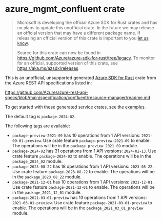 # azure_mgmt_confluent crate

> Microsoft is developing the official Azure SDK for Rust crates and has no plans to update this unofficial crate.
> In the future we may release an official version that may have a different package name.
> If releasing an official version of this crate is important to you [let us know](https://github.com/Azure/azure-sdk-for-rust/issues/new/choose).
>
> Source for this crate can now be found in <https://github.com/Azure/azure-sdk-for-rust/tree/legacy>.
> To monitor for an official, supported version of this crate, see <https://aka.ms/azsdk/releases>.

This is an unofficial, unsupported generated [Azure SDK for Rust](https://github.com/Azure/azure-sdk-for-rust/tree/legacy) crate from the Azure REST API specifications listed in:

https://github.com/Azure/azure-rest-api-specs/blob/main/specification/confluent/resource-manager/readme.md

To get started with these generated service crates, see the [examples](https://github.com/Azure/azure-sdk-for-rust/blob/legacy/services/README.md#examples).

The default tag is `package-2024-02`.

The following [tags](https://github.com/Azure/azure-sdk-for-rust/blob/legacy/services/tags.md) are available:

- `package-preview-2021-09` has 10 operations from 1 API versions: `2021-09-01-preview`. Use crate feature `package-preview-2021-09` to enable. The operations will be in the `package_preview_2021_09` module.
- `package-2024-02` has 31 operations from 1 API versions: `2024-02-13`. Use crate feature `package-2024-02` to enable. The operations will be in the `package_2024_02` module.
- `package-2023-08-22` has 18 operations from 1 API versions: `2023-08-22`. Use crate feature `package-2023-08-22` to enable. The operations will be in the `package_2023_08_22` module.
- `package-2021-12-01` has 10 operations from 1 API versions: `2021-12-01`. Use crate feature `package-2021-12-01` to enable. The operations will be in the `package_2021_12_01` module.
- `package-2021-03-01-preview` has 10 operations from 1 API versions: `2021-03-01-preview`. Use crate feature `package-2021-03-01-preview` to enable. The operations will be in the `package_2021_03_01_preview` module.